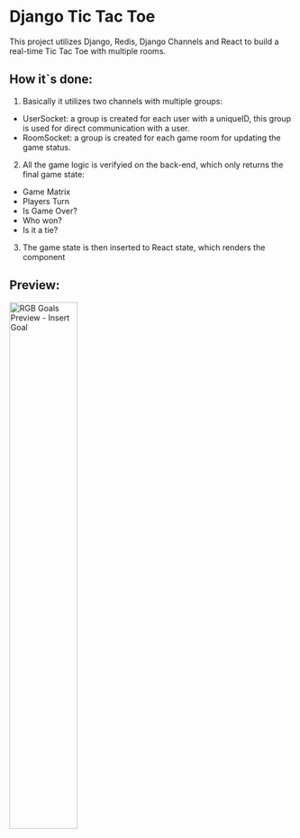 # Django Tic Tac Toe

This project utilizes Django, Redis, Django Channels and React to build a real-time Tic Tac Toe with multiple rooms.

## How it`s done:
1. Basically it utilizes two channels with multiple groups:
- UserSocket: a group is created for each user with a uniqueID, this group is used for direct communication with a user.
- RoomSocket: a group is created for each game room for updating the game status.

2. All the game logic is verifyied on the back-end, which only returns the final game state:
- Game Matrix
- Players Turn
- Is Game Over?
- Who won?
- Is it a tie?

3. The game state is then inserted to React state, which renders the component

## Preview:
<img src="./readme/preview.gif" alt="RGB Goals Preview - Insert Goal" width="49%"/>


